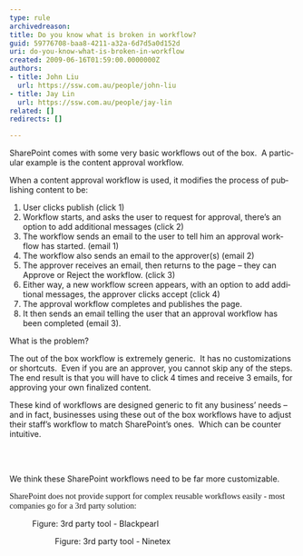 ```yaml
---
type: rule
archivedreason: 
title: Do you know what is broken in workflow?
guid: 59776708-baa8-4211-a32a-6d7d5a0d152d
uri: do-you-know-what-is-broken-in-workflow
created: 2009-06-16T01:59:00.0000000Z
authors:
- title: John Liu
  url: https://ssw.com.au/people/john-liu
- title: Jay Lin
  url: https://ssw.com.au/people/jay-lin
related: []
redirects: []

---
```




  <p>
    <span lang="EN-US">SharePoint comes with some very basic workflows out of the box.&#160; A particular example is the content approval workflow.</span>
  </p>
<p><span lang="EN-US"></span><span lang="EN-US"><span lang="EN-US">When a content approval workflow is used, it modifies the process of publishing content to be&#58;</span>
<ol>
    <li><span lang="EN-US">User clicks publish (click 1)</span> </li>
    <li><span lang="EN-US">Workflow starts, and asks the user to request for approval, there’s an option to add additional messages (click 2)</span> </li>
    <li><span lang="EN-US">The workflow sends an email to the user to tell him an approval workflow has started. (email 1)</span> </li>
    <li><span lang="EN-US">The workflow also sends an email to the approver(s) (email 2)</span> </li>
    <li><span lang="EN-US">The approver receives an email, then returns to the page – they can Approve or Reject the workflow. (click 3)</span> </li>
    <li><span lang="EN-US">Either way, a new workflow screen appears, with an option to add additional messages, the approver clicks accept (click 4)</span> </li>
    <li><span lang="EN-US">The approval workflow completes and publishes the page.&#160; </span></li>
    <li><span lang="EN-US">It then sends an email telling the user that an approval workflow has been completed (email 3).</span></li>
</ol>
<p><span lang="EN-US"></span><span lang="EN-US">What is the problem?</span></p>
<p class="MsoNormal"><span lang="EN-US">The out of the box workflow is extremely generic.&#160; It has no customizations or shortcuts.&#160; Even if you are an approver, you cannot skip any of the steps.&#160; The end result is that you will have to click 4 times and receive 3 emails, for approving your own finalized content.</span><span lang="EN-US">
<p class="MsoNormal"><span lang="EN-US">These kind of workflows are designed generic to fit any business’ needs – and in fact, businesses using these out of the box workflows have to adjust their staff’s workflow to match SharePoint’s ones.&#160; Which can be counter intuitive.</span></p>
</span></p>
</span></p>

<br><excerpt class='endintro'></excerpt><br>

  <p class="MsoNormal">
    <span lang="EN-US">We think these SharePoint workflows need to be far more customizable.</span>
    <span lang="EN-US">&#160;</span>
  </p>
<p class="MsoNormal"><span lang="EN-US"></span><span style="font-family&#58;'calibri', 'sans-serif';font-size&#58;11pt;" lang="EN-US">SharePoint does not provide support for complex reusable workflows easily - most companies go for a 3rd party solution&#58;</span></p>
<dl class="image">
    <dt><img alt="" src="/Standards/SoftwareDevelopment/RulesToBetterSharePoint/PublishingImages/Blackpearl.png" /> </dt>
    <dd>Figure&#58; 3rd party tool - Blackpearl
    <dl class="image">
        <dt><img alt="" src="/Standards/SoftwareDevelopment/RulesToBetterSharePoint/PublishingImages/Ninetex.png" /> </dt>
        <dd>Figure&#58; 3rd party tool - Ninetex </dd>
    </dl>
    </dd>
</dl>



